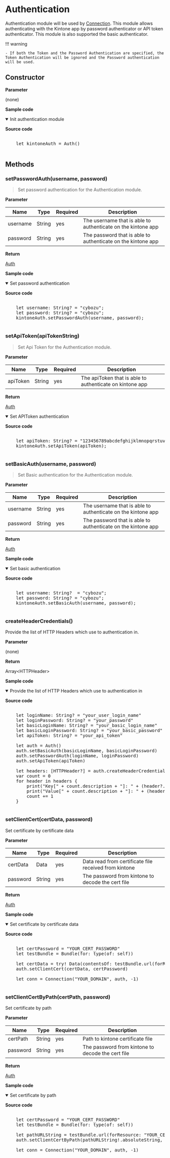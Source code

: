 # Authentication

Authentication module will be used by [Connection](../connection).
This module allows authenticating with the Kintone app by password authenticator or API token authenticator. This module is also supported the basic authenticator.

!!! warning

    - If both the Token and the Password Authentication are specified, the Token Authentication will be ignored and the Password authentication will be used.

## Constructor

**Parameter**

(none)

**Sample code**

<details class="tab-container" open>
<Summary>Init authentication module</Summary>

<strong class="tab-name">Source code</strong>

<pre class="inline-code">

    let kintoneAuth = Auth()

</pre>

</details>

## Methods

### setPasswordAuth(username, password)

> Set password authentication for the Authentication module.

**Parameter**

| Name| Type| Required| Description |
| --- | --- | --- | --- |
| username | String | yes | The username that is able to authenticate on the kintone app
| password | String | yes | The password that is able to authenticate on the kintone app

**Return**

[Auth](../authentication)

**Sample code**

<details class="tab-container" open>
<Summary>Set password authentication</Summary>

<strong class="tab-name">Source code</strong>

<pre class="inline-code">

    let username: String? = "cybozu";
    let password: String? = "cybozu";
    kintoneAuth.setPasswordAuth(username, password);

</pre>

</details>


### setApiToken(apiTokenString)

> Set Api Token for the Authentication module.

**Parameter**

| Name| Type| Required| Description |
| --- | --- | --- | --- |
| apiToken | String | yes | The apiToken that is able to authenticate on kintone app

**Return**

[Auth](../authentication)


<details class="tab-container" open>
<Summary>Set APIToken authentication</Summary>

<strong class="tab-name">Source code</strong>

<pre class="inline-code">

    let apiToken: String? = "123456789abcdefghijklmnopqrstuvwxyz";
    kintoneAuth.setApiToken(apiToken);

</pre>

</details>


### setBasicAuth(username, password)

> Set Basic authentication for the Authentication module.

**Parameter**

| Name| Type| Required| Description |
| --- | --- | --- | --- |
| username | String | yes | The username that is able to authenticate on the kintone app
| password | String | yes | The password that is able to authenticate on the kintone app

**Return**

[Auth](../authentication)

**Sample code**

<details class="tab-container" open>
<Summary>Set basic authentication</Summary>

<strong class="tab-name">Source code</strong>

<pre class="inline-code">

    let username: String?  = "cybozu";
    let password: String? = "cybozu";
    kintoneAuth.setBasicAuth(username, password);

</pre>

</details>


### createHeaderCredentials()

Provide the list of HTTP Headers which use to authentication in.

**Parameter**

(none)

**Return**

Array&lt;HTTPHeader&gt;

**Sample code**

<details class="tab-container" open>
<Summary>Provide the list of HTTP Headers which use to authentication in</Summary>

<strong class="tab-name">Source code</strong>

<pre class="inline-code">

    let loginName: String? = "your_user_login_name"
    let loginPassword: String? = "your_password"
    let basicLoginName: String? = "your_basic_login_name"
    let basicLoginPassword: String? = "your_basic_password"
    let apiToken: String? = "your_api_token"
            
    let auth = Auth()
    auth.setBasicAuth(basicLoginName, basicLoginPassword)
    auth.setPasswordAuth(loginName, loginPassword)
    auth.setApiToken(apiToken)
    
    let headers: [HTTPHeader?] = auth.createHeaderCredentials()
    var count = 0
    for header in headers {
        print("Key[" + count.description + "]: " + (header?.getKey())!)
        print("Value[" + count.description + "]: " + (header?.getValue())!)
        count += 1
    }
    
</pre>

</details>

### setClientCert(certData, password)

Set certificate by certificate data

**Parameter**

| Name| Type| Required| Description |
| --- | --- | --- | --- |
| certData | Data | yes | Data read from certificate file received from kintone
| password | String | yes | The password from kintone to decode the cert file

**Return**

[Auth](../authentication)

**Sample code**

<details class="tab-container" open>
<Summary>Set certificate by certificate data</Summary>

<strong class="tab-name">Source code</strong>

<pre class="inline-code">

    let certPassword = "YOUR_CERT_PASSWORD"
    let testBundle = Bundle(for: type(of: self))
    
    let certData = try! Data(contentsOf: testBundle.url(forResource: "YOUR_CERT_NAME", withExtension: "YOUR_CERT_EXTENSION")!)
    auth.setClientCert(certData, certPassword)
    
    let conn = Connection("YOUR_DOMAIN", auth, -1)

</pre>

</details>

### setClientCertByPath(certPath, password)

Set certificate by path

**Parameter**

| Name| Type| Required| Description |
| --- | --- | --- | --- |
| certPath | String | yes | Path to kintone certificate file
| password | String | yes | The password from kintone to decode the cert file

**Return**

[Auth](../authentication)

**Sample code**

<details class="tab-container" open>
<Summary>Set certificate by path</Summary>

<strong class="tab-name">Source code</strong>

<pre class="inline-code">

    let certPassword = "YOUR_CERT_PASSWORD"
    let testBundle = Bundle(for: type(of: self))
    
    let pathURLString = testBundle.url(forResource: "YOUR_CERT_NAME", withExtension: "YOUR_CERT_EXTENSION")
    auth.setClientCertByPath(pathURLString!.absoluteString, certPassword)
    
    let conn = Connection("YOUR_DOMAIN", auth, -1)

</pre>

</details>
